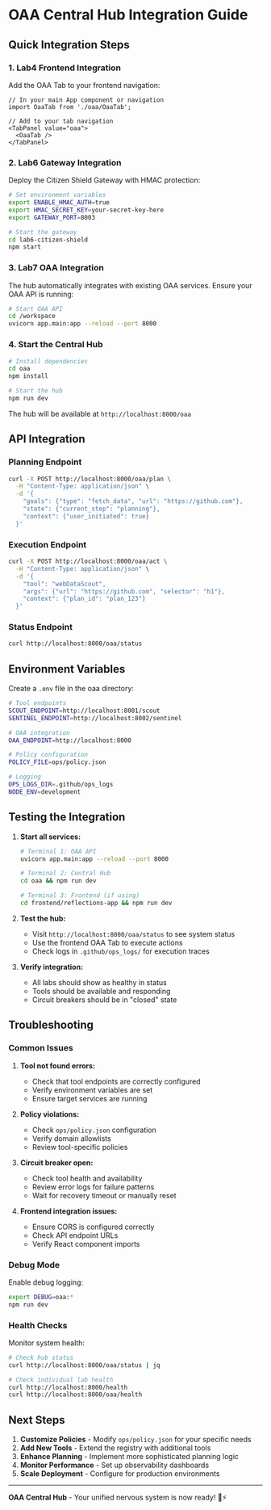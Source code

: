 # OAA Central Hub Integration Guide

## Quick Integration Steps

### 1. Lab4 Frontend Integration

Add the OAA Tab to your frontend navigation:

```tsx
// In your main App component or navigation
import OaaTab from './oaa/OaaTab';

// Add to your tab navigation
<TabPanel value="oaa">
  <OaaTab />
</TabPanel>
```

### 2. Lab6 Gateway Integration

Deploy the Citizen Shield Gateway with HMAC protection:

```bash
# Set environment variables
export ENABLE_HMAC_AUTH=true
export HMAC_SECRET_KEY=your-secret-key-here
export GATEWAY_PORT=8003

# Start the gateway
cd lab6-citizen-shield
npm start
```

### 3. Lab7 OAA Integration

The hub automatically integrates with existing OAA services. Ensure your OAA API is running:

```bash
# Start OAA API
cd /workspace
uvicorn app.main:app --reload --port 8000
```

### 4. Start the Central Hub

```bash
# Install dependencies
cd oaa
npm install

# Start the hub
npm run dev
```

The hub will be available at `http://localhost:8000/oaa`

## API Integration

### Planning Endpoint
```bash
curl -X POST http://localhost:8000/oaa/plan \
  -H "Content-Type: application/json" \
  -d '{
    "goals": {"type": "fetch_data", "url": "https://github.com"},
    "state": {"current_step": "planning"},
    "context": {"user_initiated": true}
  }'
```

### Execution Endpoint
```bash
curl -X POST http://localhost:8000/oaa/act \
  -H "Content-Type: application/json" \
  -d '{
    "tool": "webDataScout",
    "args": {"url": "https://github.com", "selector": "h1"},
    "context": {"plan_id": "plan_123"}
  }'
```

### Status Endpoint
```bash
curl http://localhost:8000/oaa/status
```

## Environment Variables

Create a `.env` file in the oaa directory:

```bash
# Tool endpoints
SCOUT_ENDPOINT=http://localhost:8001/scout
SENTINEL_ENDPOINT=http://localhost:8002/sentinel

# OAA integration
OAA_ENDPOINT=http://localhost:8000

# Policy configuration
POLICY_FILE=ops/policy.json

# Logging
OPS_LOGS_DIR=.github/ops_logs
NODE_ENV=development
```

## Testing the Integration

1. **Start all services:**
   ```bash
   # Terminal 1: OAA API
   uvicorn app.main:app --reload --port 8000
   
   # Terminal 2: Central Hub
   cd oaa && npm run dev
   
   # Terminal 3: Frontend (if using)
   cd frontend/reflections-app && npm run dev
   ```

2. **Test the hub:**
   - Visit `http://localhost:8000/oaa/status` to see system status
   - Use the frontend OAA Tab to execute actions
   - Check logs in `.github/ops_logs/` for execution traces

3. **Verify integration:**
   - All labs should show as healthy in status
   - Tools should be available and responding
   - Circuit breakers should be in "closed" state

## Troubleshooting

### Common Issues

1. **Tool not found errors:**
   - Check that tool endpoints are correctly configured
   - Verify environment variables are set
   - Ensure target services are running

2. **Policy violations:**
   - Check `ops/policy.json` configuration
   - Verify domain allowlists
   - Review tool-specific policies

3. **Circuit breaker open:**
   - Check tool health and availability
   - Review error logs for failure patterns
   - Wait for recovery timeout or manually reset

4. **Frontend integration issues:**
   - Ensure CORS is configured correctly
   - Check API endpoint URLs
   - Verify React component imports

### Debug Mode

Enable debug logging:

```bash
export DEBUG=oaa:*
npm run dev
```

### Health Checks

Monitor system health:

```bash
# Check hub status
curl http://localhost:8000/oaa/status | jq

# Check individual lab health
curl http://localhost:8000/health
curl http://localhost:8000/oaa/health
```

## Next Steps

1. **Customize Policies** - Modify `ops/policy.json` for your specific needs
2. **Add New Tools** - Extend the registry with additional tools
3. **Enhance Planning** - Implement more sophisticated planning logic
4. **Monitor Performance** - Set up observability dashboards
5. **Scale Deployment** - Configure for production environments

---

**OAA Central Hub** - Your unified nervous system is now ready! 🧠⚡